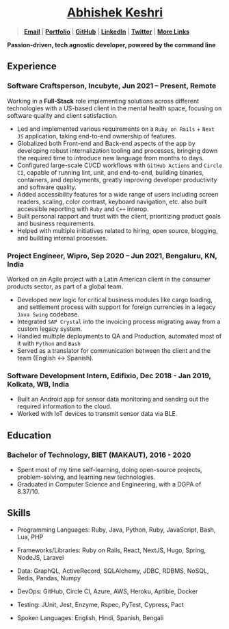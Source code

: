 <div align="center">

# [Abhishek Keshri](https://2kabhishek.github.io)

</div>

> [**Email**](mailto:iam2kabhishek@gmail.com) | [**Portfolio**](https://2kabhishek.github.io) | [**GitHub**](https://github.com/2kabhishek) | [**LinkedIn**](https://www.linkedin.com/in/2kabhishek/) | [**Twitter**](https://twitter.com/2kabhishek) | [**More Links**](https://2kabhishek.github.io/links)

**Passion-driven, tech agnostic developer, powered by the command line**

## Experience

### **Software Craftsperson, Incubyte,** Jun 2021 – **Present**, Remote

Working in a **Full-Stack** role implementing solutions across different technologies with a US-based client in the mental health space, focusing on software quality and client satisfaction.

-   Led and implemented various requirements on a `Ruby on Rails` + `Next JS` application, taking end-to-end ownership of features.
-   Globalized both Front-end and Back-end aspects of the app by developing robust internalization tooling and processes, bringing down the required time to introduce new language from months to days.
-   Configured large-scale CI/CD workflows with `GitHub Actions` and `Circle CI`, capable of running lint, unit, and end-to-end, building binaries, containers, and deployments, greatly improving developer productivity and software quality.
-   Added accessibility features for a wide range of users including screen readers, scaling, color contrast, keyboard navigation, etc. also built accessible reporting with `Ruby` and `C++` interop.
-   Built personal rapport and trust with the client, prioritizing product goals and business requirements.
-   Helped with multiple initiatives related to hiring, open source, blogging, and building internal processes.

### **Project Engineer, Wipro,** Sep 2020 – Jun 2021, Bengaluru, KN, India

Worked on an Agile project with a Latin American client in the consumer products sector, as part of a global team.

-   Developed new logic for critical business modules like cargo loading, and settlement process with support for foreign currencies in a legacy `Java Swing` codebase.
-   Integrated `SAP Crystal` into the invoicing process migrating away from a custom legacy system.
-   Handled multiple deployments to QA and Production, automated most of it with `Python` and `Bash`
-   Served as a translator for communication between the client and the team (English <-> Spanish).

### **Software Development Intern, Edifixio,** Dec 2018 - Jan 2019, Kolkata, WB, India

-   Built an Android app for sensor data monitoring and sending out the required information to the cloud.
-   Worked with IoT devices to transmit sensor data via BLE.

## Education

### **Bachelor of Technology, BIET (MAKAUT)**, 2016 - 2020

-   Spent most of my time self-learning, doing open-source projects, problem-solving, and learning new technologies.
-   Graduated in Computer Science and Engineering, with a DGPA of 8.37/10.

## Skills

-   Programming Languages:
    Ruby, Java, Python, Ruby, JavaScript, Bash, Lua, PHP
-   Frameworks/Libraries:
    Ruby on Rails, React, NextJS, Hugo, Spring, NodeJS, Laravel
-   Data:
    GraphQL, ActiveRecord, SQLAlchemy, JDBC, RDBMS, NoSQL, Redis, Pandas, Numpy
-   DevOps:
    GitHub, Circle CI, Azure, AWS, Heroku, Aptible, Docker
-   Testing:
    JUnit, Jest, Enzyme, Rspec, PyTest, Cypress, Pact

-   Spoken Languages:
    English, Hindi, Spanish, Bengali

